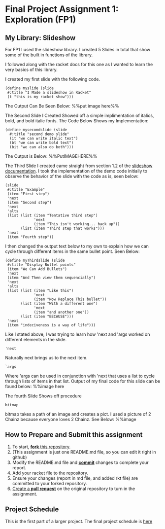 # Final Project Assignment 1: Exploration (FP1)

## My Library: Slideshow

For FP1 I used the slideshow library. I created 5 Slides in total that show some of the built in functions of the library. 

I followed along with the racket docs for this one as I wanted to learn the very basics of this library. 

I created my first slide with the following code. 
```
(define myslide (slide
 #:title "I Made a slideshow in Racket"
 (t "this is my racket show")))
```
The Output Can Be Seen Below:
%%put image here%%

The Second Slide I Created Showed off a simple implimentation of italics, bold, and bold italic fonts. 
The Code Below Shows my Implementation:
```
(define mysecondslide (slide
  #:title "second demo slide"
  (it "we can write italic text")
  (bt "we can write bold text")
  (bit "we can also do both")))
```

The Output is Below:
%%PutIMAGEHERE%%

The Third Slide I created came straight from section 1.2 of the [slideshow documentation][slideshow-doc]. I took the implementation of
the demo code initially to observe the behavior of the slide with the code as is, seen below:
```
(slide
 #:title "Example"
 (item "First step")
 'next
 (item "Second step")
 'next
 'alts
 (list (list (item "Tentative third step")
             'next
             (item "This isn't working... back up"))
       (list (item "Third step that works")))
 'next
 (item "Fourth step"))
```
I then changed the output text below to my own to explain how we can cycle through different items in the same bullet point. Seen Below:
```
(define myThirdslide (slide
 #:title "Display Bullet points"
 (item "We Can Add Bullets")
 'next
 (item "And Then view them sequencially")
 'next
 'alts
 (list (list (item "Like this")
             'next
             (item "Now Replace This bullet"))
       (list (item "With a different one")
             'next
             (item "and another one"))
       (list (item "BECAUSE")))
 'next
 (item "indeciveness is a way of life")))
```
Like I stated above, I was trying to learn how 'next and 'args worked on different elements in the slide.
```
'next
```
Naturally next brings us to the next item. 
```
`args 
```
Where 'args can be used in conjunction with 'next that uses a list to cycle through lists of items in that list. 
Output of my final code for this slide can be found below:
%%image here

The fourth Slide Shows off procedure 
```
bitmap
```
bitmap takes a path of an image and creates a pict. 
I used a picture of 2 Chainz because everyone loves 2 Chainz. 
See Below:
%%image



## How to Prepare and Submit this assignment

1. To start, [**fork** this repository][forking]. 
  2. (This assignment is just one README.md file, so you can edit it right in github)
1. Modify the README.md file and [**commit**][ref-commit] changes to complete your report.
1. Add your racket file to the repository. 
1. Ensure your changes (report in md file, and added rkt file) are committed to your forked repository.
1. [Create a **pull request**][pull-request] on the original repository to turn in the assignment.

## Project Schedule
This is the first part of a larger project. The final project schedule is [here][schedule]

<!-- Links -->
[schedule]: https://github.com/oplS16projects/FP-Schedule
[markdown]: https://help.github.com/articles/markdown-basics/
[forking]: https://guides.github.com/activities/forking/
[ref-clone]: http://gitref.org/creating/#clone
[ref-commit]: http://gitref.org/basic/#commit
[ref-push]: http://gitref.org/remotes/#push
[pull-request]: https://help.github.com/articles/creating-a-pull-request
[slideshow-doc]: https://docs.racket-lang.org/slideshow/Creating_Slide_Presentations.html?q=slideshow
